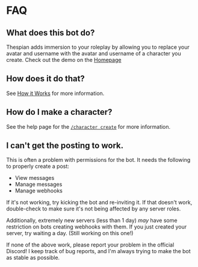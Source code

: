 # FAQ

## What does this bot do?

Thespian adds immersion to your roleplay by allowing you to replace your avatar and username with the avatar and username of a character you create. Check out the demo on the [Homepage](http://thespian.actor/#how-it-works)

## How does it do that?

See [How it Works](how-it-works.md) for more information.

## How do I make a character?

See the help page for the [`/character create`](commands.md) for more information.

## I can't get the posting to work.

This is often a problem with permissions for the bot. It needs the following to properly create a post:

- View messages
- Manage messages
- Manage webhooks

If it's not working, try kicking the bot and re-inviting it. If that doesn't work, double-check to make sure it's not being affected by any server roles.

Additionally, extremely new servers (less than 1 day) _may_ have some restriction on bots creating webhooks with them. If you just created your server, try waiting a day. (Still working on this one!)

If none of the above work, please report your problem in the official Discord! I keep track of bug reports, and I'm always trying to make the bot as stable as possible.

